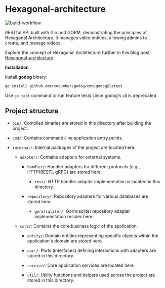 # Hexagonal-architecture
![build-workflow](https://github.com/Yinebeb-01/hexagonal-architecture/actions/workflows/build-and-test.yml/badge.svg)

RESTful API built with Gin and GORM, demonstrating the principles of Hexagonal Architecture. 
It manages video entities, allowing admins to create, and manage videos. 

Explore the concept of Hexagonal Architecture further in this blog post: 
[Hexagonal-architecture](https://medium.com/@yinebeb-tariku/hexagonal-architecture-93a946776242).

**Installation**

Install **godog** binary:
```bash
go install github.com/cucumber/godog/cmd/godog@latest
```

Use `go test` command to run feature tests since godog's cli is deprecated.


## Project structure

- `bin/`: Compiled binaries are stored in this directory after building the project.

- `cmd/`: Contains command-line application entry points.

- `internal/`: Internal packages of the project are located here.

    - `adapter/`: Contains adapters for external systems.

        - `handler/`: Handler adapters for different protocols (e.g., HTTP(REST), gRPC) are stored here.

            - `rest/`: HTTP handler adapter implementation is located in this directory.

        - `repository/`: Repository adapters for various databases are stored here.

            - `gorm(sqlite)/`: Gorm(sqlite) repository adapter implementation resides here.

    - `core/`: Contains the core business logic of the application.

        - `entity/`: Domain entities representing specific objects within the application's domain are stored here.

        - `port/`: Ports (interfaces) defining interactions with adapters are stored in this directory.

        - `service/`: Core application services are located here.

        - `util/`: Utility functions and helpers used across the project are stored in this directory.